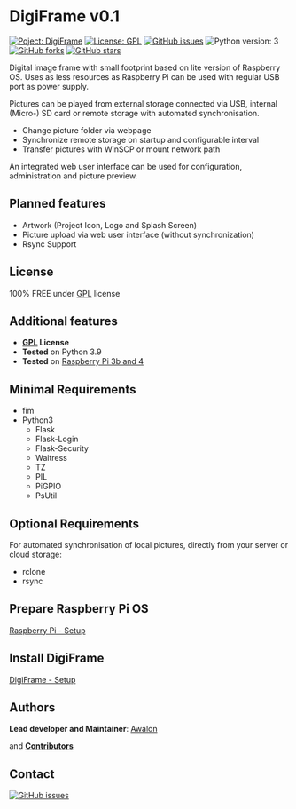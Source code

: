 # DigiFrame v0.1

[![Poject: DigiFrame](https://img.shields.io/badge/Project-DigiFrame-red.svg?style=flat-square)](https://github.com/awalon/DigiFrame/)
[![License: GPL](https://img.shields.io/badge/License-GPL-green?style=flat-square)](LICENSE.md)
[![GitHub issues](https://img.shields.io/github/issues/awalon/DigiFrame?style=flat-square)](https://github.com/awalon/DigiFrame/issues)
![Python version: 3](https://img.shields.io/badge/Version-3-informational?style=flat-square&logo=python)
[![GitHub forks](https://img.shields.io/github/forks/awalon/DigiFrame?style=flat-square)](https://github.com/awalon/DigiFrame/network)
[![GitHub stars](https://img.shields.io/github/stars/awalon/DigiFrame?style=flat-square)](https://github.com/awalon/DigiFrame/stargazers)

Digital image frame with small footprint based on lite version of Raspberry OS. Uses as less resources as Raspberry Pi
can be used with regular USB port as power supply.

Pictures can be played from external storage connected via USB, internal (Micro-) SD card or remote storage with 
automated synchronisation.

- Change picture folder via webpage
- Synchronize remote storage on startup and configurable interval 
- Transfer pictures with WinSCP or mount network path

An integrated web user interface can be used for configuration, administration and picture preview.


## Planned features
- Artwork (Project Icon, Logo and Splash Screen)
- Picture upload via web user interface (without synchronization)
- Rsync Support


## License

100% FREE under [GPL](LICENSE.md) license


## Additional features

* **[GPL](LICENSE.md) License**
* **Tested** on Python 3.9
* **Tested** on [Raspberry Pi 3b and 4](README-RPI.MD)


## Minimal Requirements

- fim
- Python3
    - Flask
    - Flask-Login
    - Flask-Security
    - Waitress
    - TZ
    - PIL 
    - PiGPIO
    - PsUtil


## Optional Requirements

For automated synchronisation of local pictures, directly from your server or cloud storage:

- rclone
- rsync


## Prepare Raspberry Pi OS

[Raspberry Pi - Setup](README-RPI.MD)


## Install DigiFrame

[DigiFrame - Setup](README-SETUP.md)


## Authors

**Lead developer and Maintainer**: [Awalon](https://github.com/awalon) 

and [**Contributors**](https://github.com/awalonb/DigiFrame/graphs/contributors)

## Contact

[![GitHub issues](https://img.shields.io/github/issues/awalon/DigiFrame?style=flat-square)](https://github.com/awalon/DigiFrame/issues)

